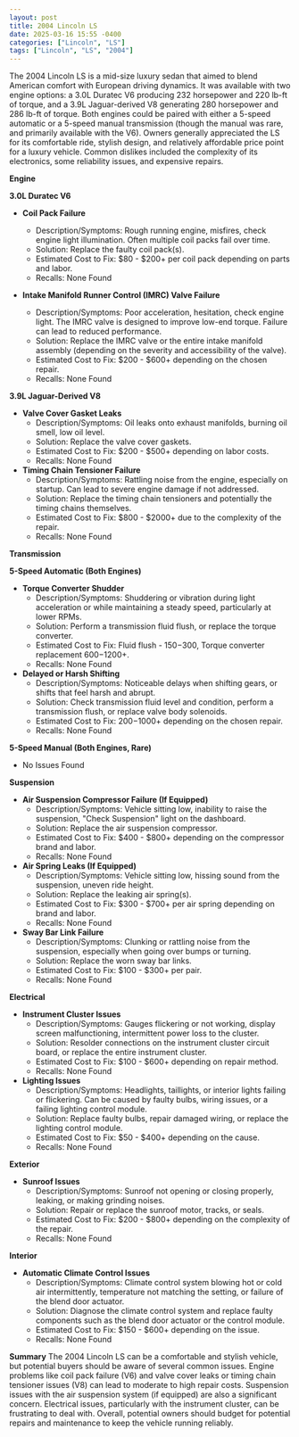 ```yaml
---
layout: post
title: 2004 Lincoln LS
date: 2025-03-16 15:55 -0400
categories: ["Lincoln", "LS"]
tags: ["Lincoln", "LS", "2004"]
---
```

The 2004 Lincoln LS is a mid-size luxury sedan that aimed to blend American comfort with European driving dynamics. It was available with two engine options: a 3.0L Duratec V6 producing 232 horsepower and 220 lb-ft of torque, and a 3.9L Jaguar-derived V8 generating 280 horsepower and 286 lb-ft of torque. Both engines could be paired with either a 5-speed automatic or a 5-speed manual transmission (though the manual was rare, and primarily available with the V6). Owners generally appreciated the LS for its comfortable ride, stylish design, and relatively affordable price point for a luxury vehicle. Common dislikes included the complexity of its electronics, some reliability issues, and expensive repairs.

**Engine**

**3.0L Duratec V6**

*   **Coil Pack Failure**
    *   Description/Symptoms: Rough running engine, misfires, check engine light illumination. Often multiple coil packs fail over time.
    *   Solution: Replace the faulty coil pack(s).
    *   Estimated Cost to Fix: $80 - $200+ per coil pack depending on parts and labor.
    *   Recalls: None Found

*   **Intake Manifold Runner Control (IMRC) Valve Failure**
    *   Description/Symptoms: Poor acceleration, hesitation, check engine light. The IMRC valve is designed to improve low-end torque. Failure can lead to reduced performance.
    *   Solution: Replace the IMRC valve or the entire intake manifold assembly (depending on the severity and accessibility of the valve).
    *   Estimated Cost to Fix: $200 - $600+ depending on the chosen repair.
    *   Recalls: None Found

**3.9L Jaguar-Derived V8**

*   **Valve Cover Gasket Leaks**
    *   Description/Symptoms: Oil leaks onto exhaust manifolds, burning oil smell, low oil level.
    *   Solution: Replace the valve cover gaskets.
    *   Estimated Cost to Fix: $200 - $500+ depending on labor costs.
    *   Recalls: None Found
*   **Timing Chain Tensioner Failure**
    *   Description/Symptoms: Rattling noise from the engine, especially on startup. Can lead to severe engine damage if not addressed.
    *   Solution: Replace the timing chain tensioners and potentially the timing chains themselves.
    *   Estimated Cost to Fix: $800 - $2000+ due to the complexity of the repair.
    *   Recalls: None Found

**Transmission**

**5-Speed Automatic (Both Engines)**

*   **Torque Converter Shudder**
    *   Description/Symptoms: Shuddering or vibration during light acceleration or while maintaining a steady speed, particularly at lower RPMs.
    *   Solution: Perform a transmission fluid flush, or replace the torque converter.
    *   Estimated Cost to Fix: Fluid flush - $150-$300, Torque converter replacement $600-$1200+.
    *   Recalls: None Found
*   **Delayed or Harsh Shifting**
    *   Description/Symptoms: Noticeable delays when shifting gears, or shifts that feel harsh and abrupt.
    *   Solution: Check transmission fluid level and condition, perform a transmission flush, or replace valve body solenoids.
    *   Estimated Cost to Fix: $200-$1000+ depending on the chosen repair.
    *   Recalls: None Found

**5-Speed Manual (Both Engines, Rare)**

*   No Issues Found

**Suspension**

*   **Air Suspension Compressor Failure (If Equipped)**
    *   Description/Symptoms: Vehicle sitting low, inability to raise the suspension, "Check Suspension" light on the dashboard.
    *   Solution: Replace the air suspension compressor.
    *   Estimated Cost to Fix: $400 - $800+ depending on the compressor brand and labor.
    *   Recalls: None Found
*   **Air Spring Leaks (If Equipped)**
    *   Description/Symptoms: Vehicle sitting low, hissing sound from the suspension, uneven ride height.
    *   Solution: Replace the leaking air spring(s).
    *   Estimated Cost to Fix: $300 - $700+ per air spring depending on brand and labor.
    *   Recalls: None Found
*   **Sway Bar Link Failure**
    *   Description/Symptoms: Clunking or rattling noise from the suspension, especially when going over bumps or turning.
    *   Solution: Replace the worn sway bar links.
    *   Estimated Cost to Fix: $100 - $300+ per pair.
    *   Recalls: None Found

**Electrical**

*   **Instrument Cluster Issues**
    *   Description/Symptoms: Gauges flickering or not working, display screen malfunctioning, intermittent power loss to the cluster.
    *   Solution: Resolder connections on the instrument cluster circuit board, or replace the entire instrument cluster.
    *   Estimated Cost to Fix: $100 - $600+ depending on repair method.
    *   Recalls: None Found
*   **Lighting Issues**
    *   Description/Symptoms: Headlights, taillights, or interior lights failing or flickering. Can be caused by faulty bulbs, wiring issues, or a failing lighting control module.
    *   Solution: Replace faulty bulbs, repair damaged wiring, or replace the lighting control module.
    *   Estimated Cost to Fix: $50 - $400+ depending on the cause.
    *   Recalls: None Found

**Exterior**

*   **Sunroof Issues**
    *   Description/Symptoms: Sunroof not opening or closing properly, leaking, or making grinding noises.
    *   Solution: Repair or replace the sunroof motor, tracks, or seals.
    *   Estimated Cost to Fix: $200 - $800+ depending on the complexity of the repair.
    *   Recalls: None Found

**Interior**

*   **Automatic Climate Control Issues**
    *   Description/Symptoms: Climate control system blowing hot or cold air intermittently, temperature not matching the setting, or failure of the blend door actuator.
    *   Solution: Diagnose the climate control system and replace faulty components such as the blend door actuator or the control module.
    *   Estimated Cost to Fix: $150 - $600+ depending on the issue.
    *   Recalls: None Found

**Summary**
The 2004 Lincoln LS can be a comfortable and stylish vehicle, but potential buyers should be aware of several common issues. Engine problems like coil pack failure (V6) and valve cover leaks or timing chain tensioner issues (V8) can lead to moderate to high repair costs. Suspension issues with the air suspension system (if equipped) are also a significant concern. Electrical issues, particularly with the instrument cluster, can be frustrating to deal with. Overall, potential owners should budget for potential repairs and maintenance to keep the vehicle running reliably.

